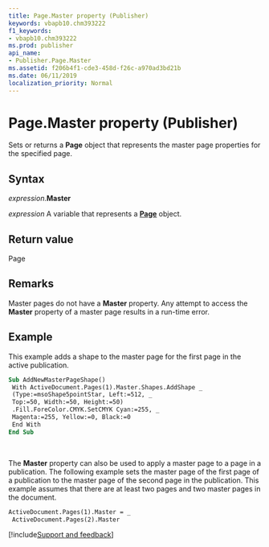 ```yaml
---
title: Page.Master property (Publisher)
keywords: vbapb10.chm393222
f1_keywords:
- vbapb10.chm393222
ms.prod: publisher
api_name:
- Publisher.Page.Master
ms.assetid: f206b4f1-cde3-458d-f26c-a970ad3bd21b
ms.date: 06/11/2019
localization_priority: Normal
---
```



# Page.Master property (Publisher)

Sets or returns a **Page** object that represents the master page properties for the specified page.


## Syntax

_expression_.**Master**

_expression_ A variable that represents a **[Page](Publisher.Page.md)** object.


## Return value

Page


## Remarks

Master pages do not have a **Master** property. Any attempt to access the **Master** property of a master page results in a run-time error.


## Example

This example adds a shape to the master page for the first page in the active publication.

```vb
Sub AddNewMasterPageShape() 
 With ActiveDocument.Pages(1).Master.Shapes.AddShape _ 
 (Type:=msoShape5pointStar, Left:=512, _ 
 Top:=50, Width:=50, Height:=50) 
 .Fill.ForeColor.CMYK.SetCMYK Cyan:=255, _ 
 Magenta:=255, Yellow:=0, Black:=0 
 End With 
End Sub
```

<br/>

The **Master** property can also be used to apply a master page to a page in a publication. The following example sets the master page of the first page of a publication to the master page of the second page in the publication. This example assumes that there are at least two pages and two master pages in the document.

```vb
ActiveDocument.Pages(1).Master = _ 
 ActiveDocument.Pages(2).Master
```

[!include[Support and feedback](~/includes/feedback-boilerplate.md)]